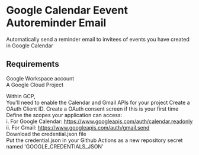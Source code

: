# Google Calendar Eevent Autoreminder Email
Automatically send a reminder email to invitees of events you have created in Google Calendar

## Requirements
Google Workspace account  
A Google Cloud Project  

Within GCP,  
You'll need to enable the Calendar and Gmail APIs for your project
Create a OAuth Client ID. Create a OAuth consent screen if this is your first time  
Define the scopes your application can access:  
i.	For Google Calendar: https://www.googleapis.com/auth/calendar.readonly  
ii.	For Gmail: https://www.googleapis.com/auth/gmail.send  
Download the credential.json file  
Put the credential.json in your Github Actions as a new repository secret named 'GOOGLE_CREDENTIALS_JSON'
